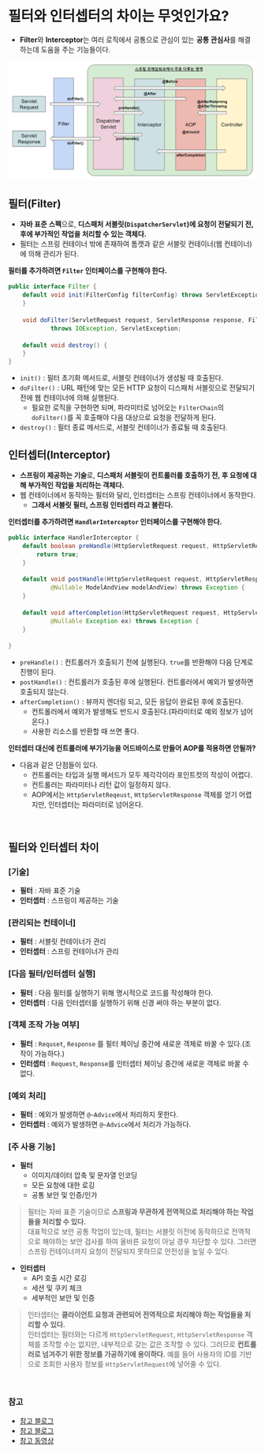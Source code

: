 # 필터와 인터셉터의 차이는 무엇인가요?

- **Filter**와 **Interceptor**는 여러 로직에서 공통으로 관심이 있는 **공통 관심사**를 해결하는데 도움을 주는 기능들이다.

![img_9.png](img_9.png)

## 필터(Filter)

- **자바 표준 스펙**으로, **디스패처 서블릿(`DispatcherServlet`)에 요청이 전달되기 전, 후에  부가적인 작업을 처리할 수 있는 객체다.**
- 필터는 스프링 컨테이너 밖에 존재하여 톰캣과 같은 서블릿 컨테이너(웹 컨테이너)에 의해 관리가 된다.

**필터를 추가하려면 `Filter` 인터페이스를 구현해야 한다.**
```java
public interface Filter {
    default void init(FilterConfig filterConfig) throws ServletException {
    }

    void doFilter(ServletRequest request, ServletResponse response, FilterChain chain)
            throws IOException, ServletException;
    
    default void destroy() {
    }
}
```
- `init()` : 필터 초기화 메서드로, 서블릿 컨테이너가 생성될 때 호출된다.
- `doFilter()` : URL 패턴에 맞는 모든 HTTP 요청이 디스패처 서블릿으로 전달되기 전에 웹 컨테이너에 의해 실행된다.
  - 필요한 로직을 구현하면 되며, 파라미터로 넘어오는 `FilterChain`의 `doFilter()`를 꼭 호출해야 다음 대상으로 요청을 전달하게 된다.
- `destroy()` : 필터 종료 메서드로, 서블릿 컨테이너가 종료될 때 호출된다.

## 인터셉터(Interceptor)

- **스프링이 제공하는 기술**로, **디스패처 서블릿이 컨트롤러를 호출하기 전, 후 요청에 대해 부가적인 작업을 처리하는 객체다.**
- 웹 컨테이너에서 동작하는 필터와 달리, 인터셉터는 스프링 컨테이너에서 동작한다.
  - **그래서 서블릿 필터, 스프링 인터셉터 라고 불린다.**

**인터셉터를 추가하려면 `HandlerInterceptor` 인터페이스를 구현해야 한다.**
```java
public interface HandlerInterceptor {
	default boolean preHandle(HttpServletRequest request, HttpServletResponse response, Object handler) throws Exception {
        return true;
	}

	default void postHandle(HttpServletRequest request, HttpServletResponse response, Object handler,
			@Nullable ModelAndView modelAndView) throws Exception {
	}

	default void afterCompletion(HttpServletRequest request, HttpServletResponse response, Object handler,
			@Nullable Exception ex) throws Exception {
	}

}
```
- `preHandle()` : 컨트롤러가 호출되기 전에 실행된다. `true`를 반환해야 다음 단계로 진행이 된다.
- `postHandle()` : 컨트롤러가 호출된 후에 실행된다. 컨트롤러에서 예외가 발생하면 호출되지 않는다.
- `afterCompletion()` : 뷰까지 렌더링 되고, 모든 응답이 완료된 후에 호출된다.
  - 컨트롤러에서 예외가 발생해도 반드시 호출된다.(파라미터로 예외 정보가 넘어온다.)
  - 사용한 리소스를 반환할 때 쓰면 좋다.

**인터셉터 대신에 컨트롤러에 부가기능을 어드바이스로 만들어 AOP를 적용하면 안될까?**
- 다음과 같은 단점들이 있다.
  - 컨트롤러는 타입과 실행 메서드가 모두 제각각이라 포인트컷의 작성이 어렵다.
  - 컨트롤러는 파라미터나 리턴 값이 일정하지 않다.
  - AOP에서는 `HttpServletReqeust`, `HttpServletResponse` 객체를 얻기 어렵지만, 인터셉터는 파라미터로 넘어온다.

<br>

## 필터와 인터셉터 차이

### [기술]

- **필터** : 자바 표준 기술
- **인터셉터** : 스프링이 제공하는 기술

### [관리되는 컨테이너]

- **필터** : 서블릿 컨테이너가 관리
- **인터셉터** : 스프링 컨테이너가 관리

### [다음 필터/인터셉터 실행]

- **필터** : 다음 필터를 실행하기 위해 명시적으로 코드를 작성해야 한다.
- **인터셉터** : 다음 인터셉터를 실행하기 위해 신경 써야 하는 부분이 없다.

### [객체 조작 가능 여부]

- **필터** : `Requset`, `Response` 를 필터 체이닝 중간에 새로운 객체로 바꿀 수 있다.(조작이 가능하다.)
- **인터셉터** : `Request`, `Response`를 인터셉터 체이닝 중간에 새로운 객체로 바꿀 수 없다.

### [예외 처리]

- **필터** : 예외가 발생하면 `@~Advice`에서 처리하지 못한다.
- **인터셉터** : 예외가 발생하면 `@~Advice`에서 처리가 가능하다.

### [주 사용 기능]

- **필터**
  - 이미지/데이터 압축 및 문자열 인코딩
  - 모든 요청에 대한 로깅
  - 공통 보안 및 인증/인가

> 필터는 자바 표준 기술이므로 **스프링과 무관하게 전역적으로 처리해야 하는 작업들을 처리할 수 있다.**<br>
> 대표적으로 보안 공통 작업이 있는데, 필터는 서블릿 이전에 동작하므로 전역적으로 해야하는 보안 검사를 하여 올바른 요청이 아닐 경우 차단할 수 있다. 
> 그러면 스프링 컨테이너까지 요청이 전달되지 못하므로 안전성을 높일 수 있다.

- **인터셉터**
  - API 호출 시간 로깅
  - 세션 및 쿠키 체크
  - 세부적인 보안 및 인증

> 인터셉터는 **클라이언트 요청과 관련되어 전역적으로 처리해야 하는 작업들을 처리할 수 있다.**<br>
> 인터셉터는 필터와는 다르게 `HttpServletRequest`, `HttpServletResponse` 객체를 조작할 수는 없지만, 내부적으로 갖는 값은 조작할 수 있다. 그러므로 
> **컨트롤러로 넘겨주기 위한 정보를 가공하기에 용이하다.** 예를 들어 사용자의 ID를 기반으로 조회한 사용자 정보를 `HttpServletRequest`에 넣어줄 수 있다.

<br>

### 참고
- [참고 블로그](https://mangkyu.tistory.com/173)
- [참고 블로그](https://jake-seo-dev.tistory.com/83)
- [참고 동영상](https://www.youtube.com/watch?v=v86B35pwk6s)